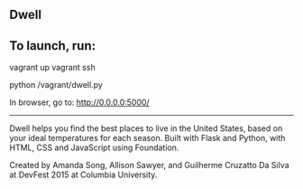 Dwell
-----

To launch, run:
---------------
vagrant up
vagrant ssh

python /vagrant/dwell.py

In browser, go to: http://0.0.0.0:5000/

-----
Dwell helps you find the best places to live in the United States, based on your ideal temperatures for each season. Built with Flask and Python, with HTML, CSS and JavaScript using Foundation. 

Created by Amanda Song, Allison Sawyer, and Guilherme Cruzatto Da Silva at DevFest 2015 at Columbia University.
